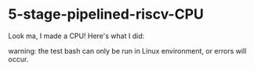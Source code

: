 # 5-stage-pipelined-riscv-CPU

Look ma, I made a CPU! Here's what I did:

warning: the test bash can only be run in Linux environment, or errors will occur.

